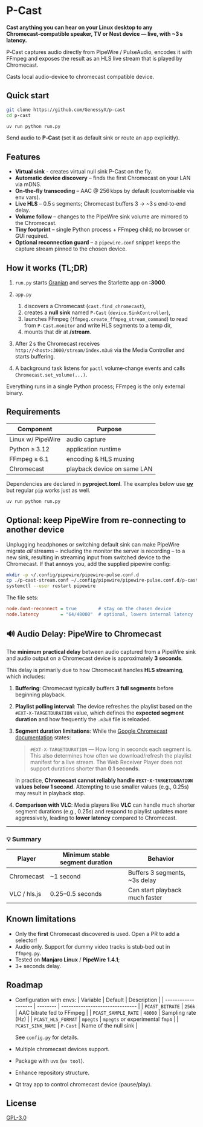 # P-Cast

**Cast anything you can hear on your Linux desktop to any Chromecast‑compatible speaker, TV or Nest device — live, with \~3 s latency.**

P‑Cast captures audio directly from PipeWire / PulseAudio, encodes it with FFmpeg and exposes the result as an HLS live stream that is played by Chromecast.

Casts local audio-device to chromecast compatible device.

## Quick start

```bash
git clone https://github.com/GenessyX/p-cast
cd p-cast

uv run python run.py
```

Send audio to **P‑Cast** (set it as default sink or route an app explicitly).

## Features

* **Virtual sink** - creates virtual null sink P-Cast on the fly.
* **Automatic device discovery** – finds the first Chromecast on your LAN via mDNS.
* **On‑the‑fly transcoding** – AAC @ 256 kbps by default (customisable via env vars).
* **Live HLS** – 0.5 s segments; Chromecast buffers 3 -> \~3 s end‑to‑end delay.
* **Volume follow** – changes to the PipeWire sink volume are mirrored to the Chromecast.
* **Tiny footprint** – single Python process + FFmpeg child; no browser or GUI required.
* **Optional reconnection guard** – a `pipewire.conf` snippet keeps the capture stream pinned to the chosen device.

## How it works (TL;DR)

1. `run.py` starts [Granian](https://github.com/emmett-framework/granian) and serves the Starlette app on **:3000**.
2. `app.py`

   1. discovers a Chromecast (`cast.find_chromecast`),
   2. creates a **null sink** named `P‑Cast` (`device.SinkController`),
   3. launches FFmpeg (`ffmpeg.create_ffmpeg_stream_command`) to read from `P‑Cast.monitor` and write HLS segments to a temp dir,
   4. mounts that dir at **/stream**.
3. After 2 s the Chromecast receives `http://<host>:3000/stream/index.m3u8` via the Media Controller and starts buffering.
4. A background task listens for `pactl` volume‑change events and calls `Chromecast.set_volume(...)`.

Everything runs in a single Python process; FFmpeg is the only external binary.

## Requirements

| Component         | Purpose                     |
| ----------------- | --------------------------- |
| Linux w/ PipeWire | audio capture               |
| Python ≥ 3.12     | application runtime         |
| FFmpeg ≥ 6.1      | encoding & HLS muxing       |
| Chromecast        | playback device on same LAN |

Dependencies are declared in **pyproject.toml**. The examples below use [**uv**](https://github.com/astral-sh/uv) but regular `pip` works just as well.

```sh
uv run python run.py
```

## Optional: keep PipeWire from re‑connecting to another device

Unplugging headphones or switching default sink can make PipeWire migrate *all* streams – including the monitor the server is recording – to a new sink, resulting in streaming input from switched device to the Chromecast.
If that annoys you, add the supplied pipewire config:

```bash
mkdir -p ~/.config/pipewire/pipewire-pulse.conf.d
cp ./p-cast-stream.conf ~/.config/pipewire/pipewire-pulse.conf.d/p-cast-stream.conf
systemctl --user restart pipewire
```

The file sets:

```ini
node.dont-reconnect = true        # stay on the chosen device
node.latency        = "64/48000"  # optional, lowers internal latency
```

## 🔊 Audio Delay: PipeWire to Chromecast

The **minimum practical delay** between audio captured from a PipeWire sink and audio output on a Chromecast device is approximately **3 seconds**.

This delay is primarily due to how Chromecast handles **HLS streaming**, which includes:

1. **Buffering**: Chromecast typically buffers **3 full segments** before beginning playback.

2. **Playlist polling interval**: The device refreshes the playlist based on the `#EXT-X-TARGETDURATION` value, which defines the **expected segment duration** and how frequently the `.m3u8` file is reloaded.

3. **Segment duration limitations**: While the [Google Chromecast documentation](https://developers.google.com/cast/docs/media/streaming_protocols#http_live_streaming_hls) states:

   > `#EXT-X-TARGETDURATION` — How long in seconds each segment is.
   > This also determines how often we download/refresh the playlist manifest for a live stream.
   > The Web Receiver Player does not support durations shorter than **0.1 seconds**.

   In practice, **Chromecast cannot reliably handle `#EXT-X-TARGETDURATION` values below 1 second**. Attempting to use smaller values (e.g., 0.25s) may result in playback stop.

4. **Comparison with VLC**: Media players like **VLC** can handle much shorter segment durations (e.g., 0.25s) and respond to playlist updates more aggressively, leading to **lower latency** compared to Chromecast.

---

### 💡 Summary

| Player       | Minimum stable segment duration | Behavior                       |
| ------------ | ------------------------------- | ------------------------------ |
| Chromecast   | \~1 second                      | Buffers 3 segments, \~3s delay |
| VLC / hls.js | 0.25–0.5 seconds                | Can start playback much faster |

## Known limitations

* Only the **first** Chromecast discovered is used. Open a PR to add a selector!
* Audio only. Support for dummy video tracks is stub‑bed out in `ffmpeg.py`.
* Tested on **Manjaro Linux** / **PipeWire 1.4.1**;
* 3+ seconds delay.

## Roadmap

* Configuration with envs:
   | Variable            | Default  | Description                     |
   | ------------------- | -------- | ------------------------------- |
   | `PCAST_BITRATE`     | `256k`   | AAC bitrate fed to FFmpeg       |
   | `PCAST_SAMPLE_RATE` | `48000`  | Sampling rate (Hz)              |
   | `PCAST_HLS_FORMAT`  | `mpegts` | `mpegts` or experimental `fmp4` |
   | `PCAST_SINK_NAME`   | `P-Cast` | Name of the null sink           |

   See `config.py` for details.

* Multiple chromecast devices support.
* Package with `uvx` (`uv tool`).
* Enhance repository structure.
* Qt tray app to control chromecast device (pause/play).

## License

[GPL-3.0](LICENSE)